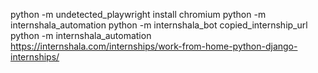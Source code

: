 python -m undetected_playwright install chromium
python -m internshala_automation
python -m internshala_bot copied_internship_url
python -m internshala_automation  https://internshala.com/internships/work-from-home-python-django-internships/
